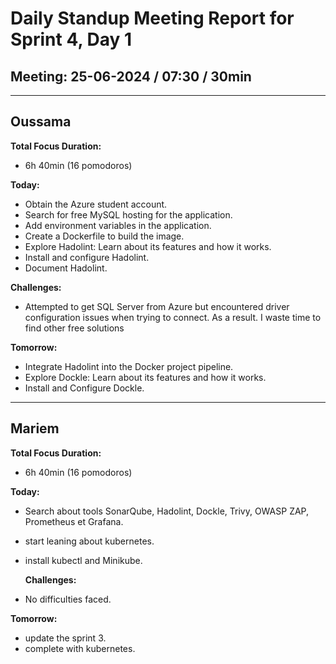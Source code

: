 # Daily Standup Meeting Report for Sprint 4, Day 1

## Meeting: 25-06-2024 / 07:30 / 30min

---

## Oussama

**Total Focus Duration:**

- 6h 40min (16 pomodoros)

**Today:**

- Obtain the Azure student account.
- Search for free MySQL hosting for the application.
- Add environment variables in the application.
- Create a Dockerfile to build the image.
- Explore Hadolint: Learn about its features and how it works.
- Install and configure Hadolint.
- Document Hadolint.

**Challenges:**

- Attempted to get SQL Server from Azure but encountered driver configuration issues when trying to connect. As a result. I waste time to find other free solutions

**Tomorrow:**

- Integrate Hadolint into the Docker project pipeline.
- Explore Dockle: Learn about its features and how it works.
- Install and Configure Dockle.

---

## Mariem

**Total Focus Duration:**

- 6h 40min (16 pomodoros)

**Today:**

- Search about tools SonarQube, Hadolint, Dockle, Trivy, OWASP ZAP, Prometheus et Grafana.
- start leaning about kubernetes.
- install kubectl and Minikube.

  **Challenges:**

- No difficulties faced.

**Tomorrow:**

- update the sprint 3.
- complete with kubernetes.
